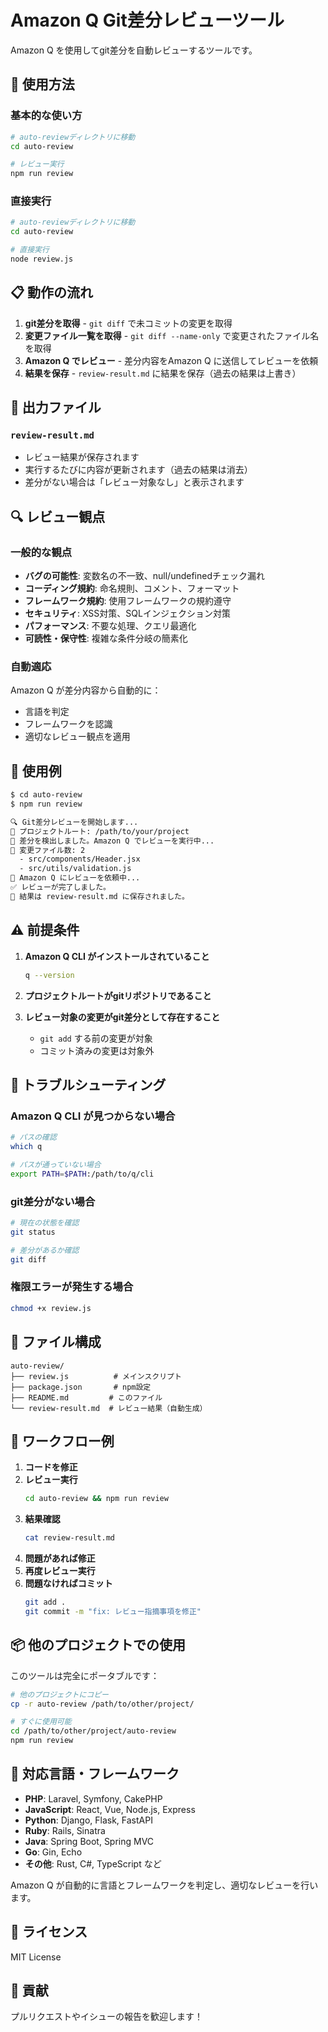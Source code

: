 # Amazon Q Git差分レビューツール

Amazon Q を使用してgit差分を自動レビューするツールです。

## 🚀 使用方法

### 基本的な使い方

```bash
# auto-reviewディレクトリに移動
cd auto-review

# レビュー実行
npm run review
```

### 直接実行

```bash
# auto-reviewディレクトリに移動
cd auto-review

# 直接実行
node review.js
```

## 📋 動作の流れ

1. **git差分を取得** - `git diff` で未コミットの変更を取得
2. **変更ファイル一覧を取得** - `git diff --name-only` で変更されたファイル名を取得
3. **Amazon Q でレビュー** - 差分内容をAmazon Q に送信してレビューを依頼
4. **結果を保存** - `review-result.md` に結果を保存（過去の結果は上書き）

## 📄 出力ファイル

### `review-result.md`
- レビュー結果が保存されます
- 実行するたびに内容が更新されます（過去の結果は消去）
- 差分がない場合は「レビュー対象なし」と表示されます

## 🔍 レビュー観点

### 一般的な観点
- **バグの可能性**: 変数名の不一致、null/undefinedチェック漏れ
- **コーディング規約**: 命名規則、コメント、フォーマット
- **フレームワーク規約**: 使用フレームワークの規約遵守
- **セキュリティ**: XSS対策、SQLインジェクション対策
- **パフォーマンス**: 不要な処理、クエリ最適化
- **可読性・保守性**: 複雑な条件分岐の簡素化

### 自動適応
Amazon Q が差分内容から自動的に：
- 言語を判定
- フレームワークを認識
- 適切なレビュー観点を適用

## 📝 使用例

```bash
$ cd auto-review
$ npm run review

🔍 Git差分レビューを開始します...
📁 プロジェクトルート: /path/to/your/project
📝 差分を検出しました。Amazon Q でレビューを実行中...
📄 変更ファイル数: 2
  - src/components/Header.jsx
  - src/utils/validation.js
🤖 Amazon Q にレビューを依頼中...
✅ レビューが完了しました。
📄 結果は review-result.md に保存されました。
```

## ⚠️ 前提条件

1. **Amazon Q CLI がインストールされていること**
   ```bash
   q --version
   ```

2. **プロジェクトルートがgitリポジトリであること**

3. **レビュー対象の変更がgit差分として存在すること**
   - `git add` する前の変更が対象
   - コミット済みの変更は対象外

## 🐛 トラブルシューティング

### Amazon Q CLI が見つからない場合
```bash
# パスの確認
which q

# パスが通っていない場合
export PATH=$PATH:/path/to/q/cli
```

### git差分がない場合
```bash
# 現在の状態を確認
git status

# 差分があるか確認
git diff
```

### 権限エラーが発生する場合
```bash
chmod +x review.js
```

## 📁 ファイル構成

```
auto-review/
├── review.js          # メインスクリプト
├── package.json       # npm設定
├── README.md         # このファイル
└── review-result.md  # レビュー結果（自動生成）
```

## 🔄 ワークフロー例

1. **コードを修正**
2. **レビュー実行**
   ```bash
   cd auto-review && npm run review
   ```
3. **結果確認**
   ```bash
   cat review-result.md
   ```
4. **問題があれば修正**
5. **再度レビュー実行**
6. **問題なければコミット**
   ```bash
   git add .
   git commit -m "fix: レビュー指摘事項を修正"
   ```

## 📦 他のプロジェクトでの使用

このツールは完全にポータブルです：

```bash
# 他のプロジェクトにコピー
cp -r auto-review /path/to/other/project/

# すぐに使用可能
cd /path/to/other/project/auto-review
npm run review
```

## 🎯 対応言語・フレームワーク

- **PHP**: Laravel, Symfony, CakePHP
- **JavaScript**: React, Vue, Node.js, Express
- **Python**: Django, Flask, FastAPI
- **Ruby**: Rails, Sinatra
- **Java**: Spring Boot, Spring MVC
- **Go**: Gin, Echo
- **その他**: Rust, C#, TypeScript など

Amazon Q が自動的に言語とフレームワークを判定し、適切なレビューを行います。

## 📄 ライセンス

MIT License

## 🤝 貢献

プルリクエストやイシューの報告を歓迎します！
